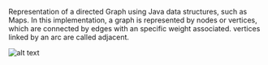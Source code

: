 Representation of a directed Graph using Java data structures, such as Maps.
In this implementation, a graph is represented by nodes or vertices, which
are connected by edges with an specific weight associated. vertices linked
by an arc are called adjacent.

![alt text](https://www.researchgate.net/profile/John-Lee-156/publication/220863116/figure/fig1/AS:669516962988037@1536636691241/An-example-of-a-directed-graph-with-9-nodes.png)